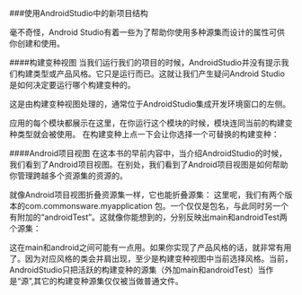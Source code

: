 ###使用AndroidStudio中的新项目结构

毫不奇怪，Android Studio有着一些为了帮助你使用多种源集而设计的属性可供你创建和使用。

####构建变种视图
当我们运行我们的项目的时候，AndroidStudio并没有提示我们构建类型或产品风格。它只是运行而已。这就让我们产生疑问Android Studio是如何决定要运行哪个构建变种的。

这是由构建变种视图处理的，通常位于AndroidStudio集成开发环境窗口的左侧。

应用的每个模块都展示在这里，在你运行这个模块的时候，模块连同当前的构建变种类型就会被使用。 在构建变种上点一下会让你选择一个可替换的构建变种：

####Android项目视图
在这本书的早前内容中，当介绍AndroidStudio的时候，我们看到了Android项目视图。在别处，我们看到了Android项目视图是如何帮助你管理跨越多个资源集的资源的。

就像Android项目视图折叠资源集一样，它也能折叠源集： 这里呢，我们有两个版本的com.commonsware.myapplication 包。一个仅仅是包名，与此同时另一个有附加的“androidTest”。这就像你能想到的，分别反映出main和androidTest两个源集：

这在main和android之间可能有一点用。如果你实现了产品风格的话，就非常有用了。因为对应风格的类会并肩出现，至少是构建变种视图中当前选择风格。当前，AndroidStudio只把活跃的构建变种的源集（外加main和androidTest）当作是“源”,其它的构建变种源集仅仅被当做普通文件。